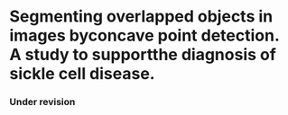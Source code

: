 # Segmenting overlapped objects in images byconcave point detection. A study to supportthe diagnosis of sickle cell disease.

### Under revision
